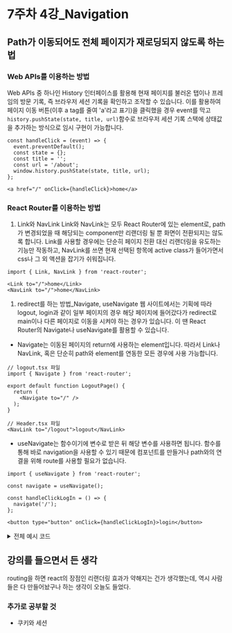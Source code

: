# 7주차 4강\_Navigation

## Path가 이동되어도 전체 페이지가 재로딩되지 않도록 하는 법

### Web APIs를 이용하는 방법

Web APIs 중 하나인 History 인터페이스를 활용해 현재 페이지를 불러온 탭이나 프레임의 방문 기록, 즉 브라우저 세션 기록을 확인하고 조작할 수 있습니다. 이를 활용하여 페이지 이동 버튼(이후 a tag를 줄여 'a'라고 표기)을 클릭했을 경우 event를 막고 `history.pushState(state, title, url)`함수로 브라우저 세션 기록 스택에 상태값을 추가하는 방식으로 임시 구현이 가능합니다.

```tsx
const handleClick = (event) => {
  event.preventDefault();
  const state = {};
  const title = '';
  const url = '/about';
  window.history.pushState(state, title, url);
};

<a href="/" onClick={handleClick}>home</a>
```

### React Router를 이용하는 방법

1. Link와 NavLink
Link와 NavLink는 모두 React Router에 있는 element로, path가 변경되었을 때 해당되는 component만 리랜더링 될 뿐 화면이 전환되지는 않도록 합니다. Link를 사용할 경우에는 단순히 페이지 전환 대신 리랜더링을 유도하는 기능만 작동하고, NavLink를 쓰면 현재 선택된 항목에 active class가 들어가면서 css나 그 외 액션을 잡기가 쉬워집니다.

```tsx
import { Link, NavLink } from 'react-router';

<Link to="/">home</Link>
<NavLink to="/">home</NavLink>
```

1. redirect를 하는 방법_Navigate, useNavigate
웹 사이트에서는 기획에 따라 logout, login과 같이 일부 페이지의 경우 해당 페이지에 들어갔다가 redirect로 main이나 다른 페이지로 이동을 시켜야 하는 경우가 있습니다. 이 땐 React Router의 Navigate나 useNavigate를 활용할 수 있습니다.

- Navigate는 이동된 페이지의 return에 사용하는 element입니다. 따라서 Link나 NavLink, 혹은 단순히 path와 element를 연동한 모든 경우에 사용 가능합니다.

```tsx
// logout.tsx 파일
import { Navigate } from 'react-router';

export default function LogoutPage() {
  return (
    <Navigate to="/" />
  );
}

// Header.tsx 파일
<NavLink to="/logout">logout</NavLink>
```

- useNavigate는 함수이기에 변수로 받은 뒤 해당 변수를 사용하면 됩니다. 함수를 통해 바로 navigation을 사용할 수 있기 때문에 컴포넌트를 만들거나 path와의 연결을 위해 route를 사용할 필요가 없습니다.

```tsx
import { useNavigate } from 'react-router';

const navigate = useNavigate();

const handleClickLogIn = () => {
  navigate('/');
};

<button type="button" onClick={handleClickLogIn}>login</button>
```

<details>
<summary>전체 예시 코드</summary>

- Header.tsx 파일

```tsx
import { Link, NavLink, useNavigate } from 'react-router-dom';

export default function Header() {
  const handleClick = (event) => {
    event.preventDefault();
    const state = {};
    const title = '';
    const url = '/about';
    window.history.pushState(state, title, url);
  };

  const navigate = useNavigate();

  const handleClickLogIn = () => {
    navigate('/');
  };

  return (
    <header>
      <nav>
        <ul>
          {/* Web APIs history 사용 */}
          <li>
            <a href="/" onClick={handleClick}>home</a>
          </li>
          <li>
            <a href="/about" onClick={handleClick}>about</a>
          </li>
          <hr />
          {/* Link와 NavLink */}
          <li>
            <Link to="/">home</Link>
          </li>
          <li>
            <Link to="/about">about</Link>
          </li>
          <li>
            <NavLink to="/">home</NavLink>
          </li>
          <li>
            <NavLink to="/about">about</NavLink>
          </li>
          <hr />
          {/* redirect를 하는 방법 */}
          <li>
            <NavLink to="/logout">logout</NavLink>
          </li>
          <li>
            <button type="button" onClick={handleClickLogIn}>login</button>
          </li>
        </ul>
      </nav>
    </header>
  );
}
```

- LogoutPage.tsx 파일

```tsx
import { Navigate } from 'react-router';

export default function LogoutPage() {
  // useEffect로 액션 기록 가능
  return (
    <Navigate to="/" />
  );
}
```

- routes.tsx 파일

```tsx
import Layout from './components/Layout';
import HomePage from './pages/HomePage';
import AboutPage from './pages/AboutPage';
import LogoutPage from './pages/LogoutPage';

const routes = [
  {
    element: <Layout />,
    children: [
      { path: '/', element: <HomePage /> },
      { path: '/about', element: <AboutPage /> },
      { path: '/logout', element: <LogoutPage /> },
    ],
  },
];

export default routes;
```

</details>

## 강의를 들으면서 든 생각

routing을 하면 react의 장점인 리랜더링 효과가 약해지는 건가 생각했는데, 역시 사람들은 다 만들어놨구나 하는 생각이 오늘도 들었다.

### 추가로 공부할 것

- 쿠키와 세션
